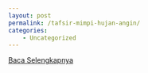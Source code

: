 ```yaml
---
layout: post
permalink: /tafsir-mimpi-hujan-angin/
categories:
    - Uncategorized
---
```


[Baca Selengkapnya](/01)